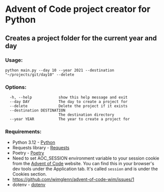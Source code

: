 # Advent of Code project creator for Python

## Creates a project folder for the current year and day

### Usage:

```
python main.py --day 10 --year 2021 --destination "~/projects/git/day10" --delete  
```

### Options:

``` options:
  -h, --help            show this help message and exit
  --day DAY             The day to create a project for
  --delete              Delete the project if it exists
  --destination DESTINATION
                        The destination directory
  --year YEAR           The year to create a project for
```

### Requirements:

- Python 3.12 - [Python](https://www.python.org/downloads/)
- Requests library - [Requests](https://docs.python-requests.org/en/latest/user/install/#install)
- Poetry - [Poetry](https://python-poetry.org/docs/#installation)
- Need to set AOC_SESSION environment variable to your session cookie from the [Advent of Code](https://adventofcode.com/) website. You can find this in your browser's dev tools
  under the Application tab. It's called `session` and is under the Cookies section.
- https://github.com/wimglenn/advent-of-code-wim/issues/1
- dotenv - [dotenv](https://pypi.org/project/python-dotenv/)
